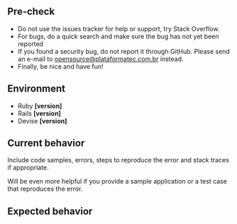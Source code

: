 ## Pre-check

- Do not use the issues tracker for help or support, try Stack Overflow.
- For bugs, do a quick search and make sure the bug has not yet been reported
- If you found a security bug, do not report it through GitHub. Please send an e-mail to opensource@plataformatec.com.br instead.
- Finally, be nice and have fun!

## Environment

- Ruby **[version]**
- Rails **[version]**
- Devise **[version]**

## Current behavior

Include code samples, errors, steps to reproduce the error and stack traces if appropriate.

Will be even more helpful if you provide a sample application or a test case that reproduces the error.

## Expected behavior
